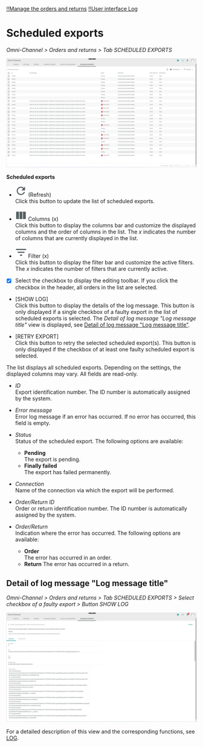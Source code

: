 [!!Manage the orders and returns](../Operation/04_ManageOrdersReturns.md)
[!!User interface Log](./06a_Log.md)

# Scheduled exports

*Omni-Channel > Orders and returns > Tab SCHEDULED EXPORTS*

![Scheduled exports](../../Assets/Screenshots/Channels/OrdersReturns/ScheduledExports/ScheduledExports.png "[Scheduled exports]")

**Scheduled exports**

- ![Refresh](../../Assets/Icons/Refresh01.png "[Refresh]") (Refresh)   
    Click this button to update the list of scheduled exports.

- ![Columns](../../Assets/Icons/Columns.png "[Columns]") Columns (x)   
    Click this button to display the columns bar and customize the displayed columns and the order of columns in the list. The *x* indicates the number of columns that are currently displayed in the list.

- ![Filter](../../Assets/Icons/Filter.png "[Filter]") Filter (x)   
    Click this button to display the filter bar and customize the active filters. The *x* indicates the number of filters that are currently active.

- [x]     
    Select the checkbox to display the editing toolbar. If you click the checkbox in the header, all orders in the list are selected.

[comment]: <> (Wenn min. zwei checkboxes ohne Fehler ausgewählt werden, wird trotzdem der button Retry import angezeigt. Bug?)

- [SHOW LOG]  
    Click this button to display the details of the log message. This button is only displayed if a single checkbox of a faulty export in the list of scheduled exports is selected. The *Detail of log message "Log message title"* view is displayed, see [Detail of log message "Log message title"](#detail-of-log-message-log-message-title).

- [RETRY EXPORT]  
    Click this button to retry the selected scheduled export(s). This button is only displayed if the checkbox of at least one faulty scheduled export is selected.

[comment]: <> (prüfen, ob irgendein pop-up window angezeigt wird.)

The list displays all scheduled exports. Depending on the settings, the displayed columns may vary. All fields are read-only. 

- *ID*  
    Export identification number. The ID number is automatically assigned by the system.

- *Error message*  
    Error log message if an error has occurred. If no error has occurred, this field is empty.

- *Status*   
    Status of the scheduled export. The following options are available:
    - **Pending**  
        The export is pending.
    - **Finally failed**  
        The export has failed permanently.

[comment]: <> (welche status gibt es noch?)

- *Connection*  
    Name of the connection via which the export will be performed.

- *Order/Return ID*  
    Order or return identification number. The ID number is automatically assigned by the system.
    
- *Order/Return*  
    Indication where the error has occurred. The following options are available:
    - **Order**   
        The error has occurred in an order.
    - **Return**
        The error has occurred in a return.


## Detail of log message "Log message title"

*Omni-Channel > Orders and returns > Tab SCHEDULED EXPORTS > Select checkbox of a faulty export > Button SHOW LOG*

![Detail of log message](../../Assets/Screenshots/Channels/OrdersReturns/ScheduledExports/DetailLogMessageAttributes.png "[Detail of log message]")

For a detailed description of this view and the corresponding functions, see [LOG](./06a_Log.md#detail-of-log-message-log-message-title).

